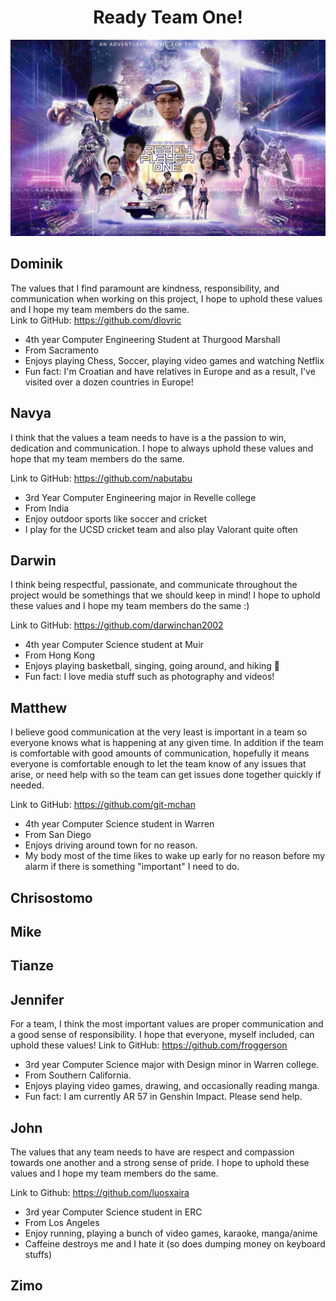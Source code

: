 <h1 align="center">Ready Team One!</h1>
<p align="center">
  <img src="https://github.com/cse110-fa21-group1/-cse110-fa21-group1/blob/main/admin/branding/ready-player-one-e1522004305472.png?raw=true"/>
</p>

## Dominik
The values that I find paramount are kindness, responsibility, and communication when working on this project, I hope to uphold these values and I hope my team members do the same. \
Link to GitHub: https://github.com/dlovric
- 4th year Computer Engineering Student at Thurgood Marshall
- From Sacramento
- Enjoys playing Chess, Soccer, playing video games and watching Netflix
- Fun fact: I'm Croatian and have relatives in Europe and as a result, I've visited over a dozen countries in Europe!
## Navya
I think that the values a team needs to have is a the passion to win, dedication and communication. I hope to always uphold these values and hope that my team members do the same. 

Link to GitHub: https://github.com/nabutabu
- 3rd Year Computer Engineering major in Revelle college
- From India
- Enjoy outdoor sports like soccer and cricket
- I play for the UCSD cricket team and also play Valorant quite often

## Darwin
I think being respectful, passionate, and communicate throughout the project would be somethings that we should keep in mind! I hope to uphold these values and I hope my team members do the same :)

Link to GitHub: https://github.com/darwinchan2002

- 4th year Computer Science student at Muir
- From Hong Kong
- Enjoys playing basketball, singing, going around, and hiking 🥾 
- Fun fact: I love media stuff such as photography and videos!

## Matthew
I believe good communication at the very least is important in a team so everyone knows what is happening at any given time. In addition if the team is comfortable with good amounts of communication, hopefully it means everyone is comfortable enough to let the team know of any issues that arise, or need help with so the team can get issues done together quickly if needed.

Link to GitHub: https://github.com/git-mchan
- 4th year Computer Science student in Warren
- From San Diego
- Enjoys driving around town for no reason.
- My body most of the time likes to wake up early for no reason before my alarm if there is something "important" I need to do. 
  
## Chrisostomo

## Mike

## Tianze

## Jennifer
For a team, I think the most important values are proper communication and a good sense of responsibility. I hope that everyone, myself included, can uphold these values!
Link to GitHub: https://github.com/froggerson
- 3rd year Computer Science major with Design minor in Warren college.
- From Southern California.
- Enjoys playing video games, drawing, and occasionally reading manga.
- Fun fact: I am currently AR 57 in Genshin Impact. Please send help.
  
## John
The values that any team needs to have are respect and compassion towards one another and a strong sense of pride. I hope to uphold these values and I hope my team members do the same.

Link to Github: https://github.com/luosxaira
- 3rd year Computer Science student in ERC
- From Los Angeles
- Enjoy running, playing a bunch of video games, karaoke, manga/anime
- Caffeine destroys me and I hate it (so does dumping money on keyboard stuffs)

## Zimo
